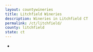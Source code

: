 ```yaml
---
layout: countywineries
title: Litchfield Wineries
description: Wineries in Litchfield CT
permalink: /ct/litchfield/
county: litchfield
state: ct
---
```

-
